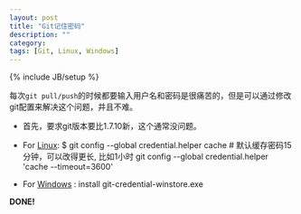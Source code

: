 ```yaml
---
layout: post
title: "Git记住密码"
description: ""
category: 
tags: [Git, Linux, Windows]
---
```

{% include JB/setup %}

每次`git pull/push`的时候都要输入用户名和密码是很痛苦的，但是可以通过修改git配置来解决这个问题，并且不难。<br/>

* 首先，要求git版本要比1.7.10新，这个通常没问题。

* For [Linux](https://help.github.com/articles/set-up-git#platform-linux):
        $ git config --global credential.helper cache
        # 默认缓存密码15分钟，可以改得更长, 比如1小时
        git config --global credential.helper 'cache --timeout=3600'

* For [Windows](https://help.github.com/articles/set-up-git#platform-windows) :
        install git-credential-winstore.exe

**DONE!**
